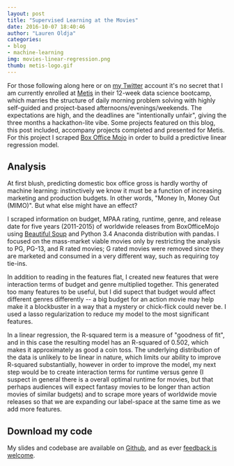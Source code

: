 ```yaml
---
layout: post
title: "Supervised Learning at the Movies"
date: 2016-10-07 18:40:46
author: "Lauren Oldja"
categories:
- blog
- machine-learning
img: movies-linear-regression.png
thumb: metis-logo.gif
---
```


For those following along here or on [my Twitter](http://www.twitter.com/urbanplans) account it's no secret that I am currently enrolled at [Metis](http://www.thisismetis.com) in their 12-week data science bootcamp, which marries the structure of daily morning problem solving with highly self-guided and project-based afternoons/evenings/weekends. The expectations are high, and the deadlines are "intentionally unfair", giving the three months a hackathon-lite vibe. Some projects featured on this blog, this post included, accompany projects completed and presented for Metis. For this project I scraped [Box Office Mojo](http://www.boxofficemojo.com) in order to build a predictive linear regression model.<!--more-->

## Analysis
At first blush, predicting domestic box office gross is hardly worthy of machine learning: instinctively we know it must be a function of increasing marketing and production budgets. In other words, "Money In, Money Out (MIMO)". But what else might have an effect?

I scraped information on budget, MPAA rating, runtime, genre, and release date for five years (2011-2015) of worldwide releases from BoxOfficeMojo using [Beautiful Soup](https://www.crummy.com/software/BeautifulSoup/) and Python 3.4 Anaconda distribution with pandas. I focused on the mass-market viable movies only by restricting the analysis to PG, PG-13, and R rated movies; G rated movies were removed since they are marketed and consumed in a very different way, such as requiring toy tie-ins.

In addition to reading in the features flat, I created new features that were interaction terms of budget and genre multiplied together. This generated too many features to be useful, but I did supect that budget would affect different genres differently -- a big budget for an action movie may help make it a blockbuster in a way that a mystery or chick-flick could never be. I used a lasso regularization to reduce my model to the most significant features.

In a linear regression, the R-squared term is a measure of "goodness of fit", and in this case the resulting model has an R-squared of 0.502, which makes it approximately as good a coin toss. The underlying distribution of the data is unlikely to be linear in nature, which limits our ability to improve R-squared substantially, however in order to improve the model, my next step would be to create interaction terms for runtime versus genre (I suspect in general there is a overall optimal runtime for movies, but that perhaps audiences will expect fantasy movies to be longer than action movies of similar budgets) and to scrape more years of worldwide movie releases so that we are expanding our label-space at the same time as we add more features.

## Download my code
My slides and codebase are available on [Github](https://github.com/loldja/ds9_luther), and as ever [feedback is welcome](http://www.laurenoldja.net/contact). 

